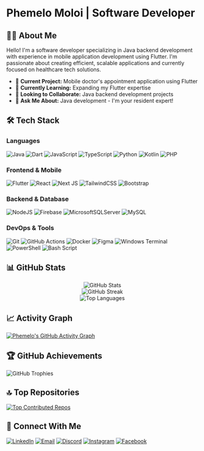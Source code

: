 # Phemelo Moloi | Software Developer

## 👨‍💻 About Me
Hello! I'm a software developer specializing in Java backend development with experience in mobile application development using Flutter. I'm passionate about creating efficient, scalable applications and currently focused on healthcare tech solutions.

- 🔭 **Current Project:** Mobile doctor's appointment application using Flutter
- 🌱 **Currently Learning:** Expanding my Flutter expertise
- 👯 **Looking to Collaborate:** Java backend development projects
- 💬 **Ask Me About:** Java development - I'm your resident expert!

## 🛠️ Tech Stack

### Languages
![Java](https://img.shields.io/badge/java-%23ED8B00.svg?style=for-the-badge&logo=openjdk&logoColor=white)
![Dart](https://img.shields.io/badge/dart-%230175C2.svg?style=for-the-badge&logo=dart&logoColor=white)
![JavaScript](https://img.shields.io/badge/javascript-%23323330.svg?style=for-the-badge&logo=javascript&logoColor=%23F7DF1E)
![TypeScript](https://img.shields.io/badge/typescript-%23007ACC.svg?style=for-the-badge&logo=typescript&logoColor=white)
![Python](https://img.shields.io/badge/python-3670A0?style=for-the-badge&logo=python&logoColor=ffdd54)
![Kotlin](https://img.shields.io/badge/kotlin-%237F52FF.svg?style=for-the-badge&logo=kotlin&logoColor=white)
![PHP](https://img.shields.io/badge/php-%23777BB4.svg?style=for-the-badge&logo=php&logoColor=white)

### Frontend & Mobile
![Flutter](https://img.shields.io/badge/Flutter-%2302569B.svg?style=for-the-badge&logo=Flutter&logoColor=white)
![React](https://img.shields.io/badge/react-%2320232a.svg?style=for-the-badge&logo=react&logoColor=%2361DAFB)
![Next JS](https://img.shields.io/badge/Next-black?style=for-the-badge&logo=next.js&logoColor=white)
![TailwindCSS](https://img.shields.io/badge/tailwindcss-%2338B2AC.svg?style=for-the-badge&logo=tailwind-css&logoColor=white)
![Bootstrap](https://img.shields.io/badge/bootstrap-%238511FA.svg?style=for-the-badge&logo=bootstrap&logoColor=white)

### Backend & Database
![NodeJS](https://img.shields.io/badge/node.js-6DA55F?style=for-the-badge&logo=node.js&logoColor=white)
![Firebase](https://img.shields.io/badge/firebase-%23039BE5.svg?style=for-the-badge&logo=firebase)
![MicrosoftSQLServer](https://img.shields.io/badge/Microsoft%20SQL%20Server-CC2927?style=for-the-badge&logo=microsoft%20sql%20server&logoColor=white)
![MySQL](https://img.shields.io/badge/mysql-4479A1.svg?style=for-the-badge&logo=mysql&logoColor=white)

### DevOps & Tools
![Git](https://img.shields.io/badge/git-%23F05033.svg?style=for-the-badge&logo=git&logoColor=white)
![GitHub Actions](https://img.shields.io/badge/github%20actions-%232671E5.svg?style=for-the-badge&logo=githubactions&logoColor=white)
![Docker](https://img.shields.io/badge/docker-%230db7ed.svg?style=for-the-badge&logo=docker&logoColor=white)
![Figma](https://img.shields.io/badge/figma-%23F24E1E.svg?style=for-the-badge&logo=figma&logoColor=white)
![Windows Terminal](https://img.shields.io/badge/Windows%20Terminal-%234D4D4D.svg?style=for-the-badge&logo=windows-terminal&logoColor=white)
![PowerShell](https://img.shields.io/badge/PowerShell-%235391FE.svg?style=for-the-badge&logo=powershell&logoColor=white)
![Bash Script](https://img.shields.io/badge/bash_script-%23121011.svg?style=for-the-badge&logo=gnu-bash&logoColor=white)

## 📊 GitHub Stats

<div align="center">
  <img src="https://github-readme-stats-git-masterrstaa-rickstaa.vercel.app/api?username=WyvernPirate&theme=tokyonight&hide_border=false&include_all_commits=true&count_private=true" alt="GitHub Stats" />
  <br/>
  <img src="https://github-readme-streak-stats.herokuapp.com/?user=WyvernPirate&theme=tokyonight&hide_border=false" alt="GitHub Streak" />
  <br/>
  <img src="https://github-readme-stats-git-masterrstaa-rickstaa.vercel.app/api/top-langs/?username=WyvernPirate&theme=tokyonight&hide_border=false&include_all_commits=true&count_private=true&layout=compact" alt="Top Languages" />
</div>

## 📈 Activity Graph
[![Phemelo's GitHub Activity Graph](https://github-readme-activity-graph.vercel.app/graph?username=WyvernPirate&theme=tokyo-night&hide_border=false)](https://github.com/ashutosh00710/github-readme-activity-graph)

## 🏆 GitHub Achievements
![GitHub Trophies](https://github-profile-trophy.vercel.app/?username=WyvernPirate&theme=tokyonight&no-frame=true&margin-w=15&column=7)

## 🔝 Top Repositories
[![Top Contributed Repos](https://github-contributor-stats.vercel.app/api?username=WyvernPirate&limit=5&theme=tokyonight&combine_all_yearly_contributions=true)](https://github.com/WyvernPirate)


## 🔗 Connect With Me
[![LinkedIn](https://img.shields.io/badge/LinkedIn-%230077B5.svg?logo=linkedin&logoColor=white)](https://linkedin.com/in/PhemeloMoloi)
[![Email](https://img.shields.io/badge/Email-D14836?logo=gmail&logoColor=white)](mailto:moloieric80@gmail.com)
[![Discord](https://img.shields.io/badge/Discord-%237289DA.svg?logo=discord&logoColor=white)](https://discord.gg/vNb2MUNH)
[![Instagram](https://img.shields.io/badge/Instagram-%23E4405F.svg?logo=Instagram&logoColor=white)](https://instagram.com/eric_moloi_)
[![Facebook](https://img.shields.io/badge/Facebook-%231877F2.svg?logo=Facebook&logoColor=white)](https://Facebook.com/PhemeloMoloi)


<!-- "Coding may not always be fun, but building solutions is rewarding!" -->
